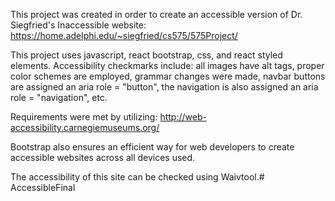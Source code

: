 This project was created in order to create an accessible version of Dr. Siegfried's Inaccessible website: https://home.adelphi.edu/~siegfried/cs575/575Project/ 

This project uses javascript, react bootstrap, css, and react styled elements.
Accessibility checkmarks include: all images have alt tags, proper color schemes are employed, grammar changes were made, navbar buttons are assigned an aria role = "button", the navigation is also assigned an aria role = "navigation", etc.

Requirements were met by utilizing: http://web-accessibility.carnegiemuseums.org/

Bootstrap also ensures an efficient way for web developers to create accessible websites across all devices used.

The accessibility of this site can be checked using Waivtool.# AccessibleFinal
